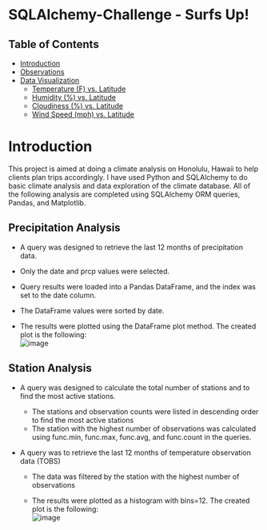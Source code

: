 # SQLAlchemy-Challenge - Surfs Up!

## Table of Contents
  * [Introduction](#introduction)
  * [Observations](#observations)
  * [Data Visualization](#data-visualization)
    * [Temperature (F) vs. Latitude](#temp)
    * [Humidity (%) vs. Latitude](#hum)
    * [Cloudiness (%) vs. Latitude](#clo)
    * [Wind Speed (mph) vs. Latitude](#win)
    

# <a name="introduction">Introduction</a>

This project is aimed at doing a climate analysis on Honolulu, Hawaii to help clients plan trips accordingly. 
I have used Python and SQLAlchemy to do basic climate analysis and data exploration of the climate database. 
All of the following analysis are completed using SQLAlchemy ORM queries, Pandas, and Matplotlib.


## <a name="precipitation">Precipitation Analysis</a>

- A query was designed to retrieve the last 12 months of precipitation data.

- Only the date and prcp values were selected.

- Query results were loaded into a Pandas DataFrame, and the index was set to the date column.

- The DataFrame values were sorted by date.

- The results were plotted using the DataFrame plot method. The created plot is the following:
<br>![image](https://user-images.githubusercontent.com/69221324/114065924-2b471980-9869-11eb-8cf8-0bd5cea90770.png)



## <a name="station">Station Analysis</a>
- A query was designed to calculate the total number of stations and to find the most active stations.

  - The stations and observation counts were listed in descending order to find the most active stations
  - The station with the highest number of observations was calculated using func.min, func.max, func.avg, and func.count in the queries.

- A query was to retrieve the last 12 months of temperature observation data (TOBS)
  - The data was filtered by the station with the highest number of observations

  - The results were plotted as a histogram with bins=12. The created plot is the following:
<br>![image](https://user-images.githubusercontent.com/69221324/114065830-15395900-9869-11eb-960a-2241d772814a.png)




